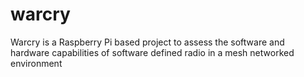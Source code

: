 # warcry
Warcry is a Raspberry Pi based project to assess the software and hardware capabilities of software defined radio in a mesh networked environment
